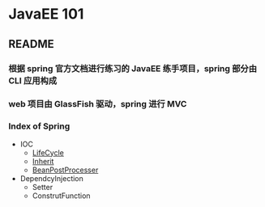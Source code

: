 # JavaEE 101
## README
### 根据 spring 官方文档进行练习的 JavaEE 练手项目，spring 部分由 CLI 应用构成  
### web 项目由 GlassFish 驱动，spring 进行 MVC

### Index of Spring
 * IOC
   * [LifeCycle](https://github.com/AbuYoung/JavaEE101/blob/master/test/IoC/com/tutorials/lifecycle/lifecycle.md)
   * [Inherit](https://github.com/AbuYoung/JavaEE101/blob/master/test/IoC/com/tutorials/Inherit/Inherit.md)
   * [BeanPostProcesser](https://github.com/AbuYoung/JavaEE101/blob/master/test/IoC/com/tutorials/BeanPostProcessor/BeanPostProcesser.md)
* DependcyInjection
   * Setter
   * ConstrutFunction
